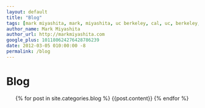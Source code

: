 ```yaml
---
layout: default
title: "Blog"
tags: [mark miyashita, mark, miyashita, uc berkeley, cal, uc, berkeley, university of california, berkeley, computer science, cs, eecs, electrical engineering, mac, iphone, mac os x, mac hints, binaryage, mac hints from binaryage, tutorial, blog, apple, technology, blog, computers]
author_name: Mark Miyashita
author_url: http://markmiyashita.com
google_plus: 101180624276428786239
date: 2012-03-05 010:00:00 -8
permalink: /blog
---
```


<h1>Blog</h1>

<ul>
{% for post in site.categories.blog %}
    {{post.content}}
{% endfor %}
</ul>